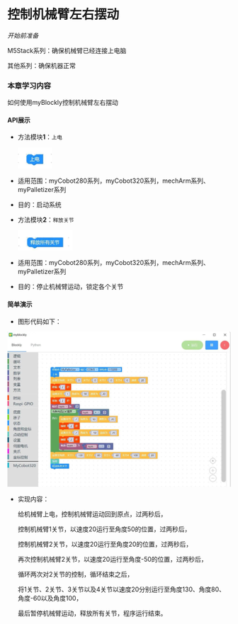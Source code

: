 # 控制机械臂左右摆动

<i>开始前准备</i>

M5Stack系列：确保机械臂已经连接上电脑

其他系列：确保机器正常

### 本章学习内容

如何使用myBlockly控制机械臂左右摆动

#### API展示

* 方法模块**1**：`上电`

  <img src="../../../../resource\3-FunctionsAndApplications\6.developmentGuide\myBlocklyAndUlFlow\swing/上电.jpg" style="zoom: 50%;" />

* 适用范围：myCobot280系列，myCobot320系列，mechArm系列、myPalletizer系列

* 目的：启动系统

  

* 方法模块**2**：`释放关节`

  <img src="../../../../resource\3-FunctionsAndApplications\6.developmentGuide\myBlocklyAndUlFlow\swing//释放所有关节.jpg" style="zoom: 50%;" />

* 适用范围：myCobot280系列，myCobot320系列，mechArm系列、myPalletizer系列

* 目的：停止机械臂运动，锁定各个关节

#### 简单演示

* 图形代码如下：

<img src="../../../../resource\3-FunctionsAndApplications\6.developmentGuide\myBlocklyAndUlFlow\swing//左右摆动demo.jpg" style="zoom: 50%;" />



* 实现内容：

  给机械臂上电，控制机械臂运动回到原点，过两秒后，

  控制机械臂1关节，以速度20运行至角度50的位置，过两秒后，

  控制机械臂2关节，以速度20运行至角度20的位置，过两秒后，

  再次控制机械臂2关节，以速度20运行至角度-50的位置，过两秒后，

  循环两次对2关节的控制，循环结束之后，

  将1关节、2关节、3关节以及4关节以速度20分别运行至角度130、角度80、角度-60以及角度100，

  最后暂停机械臂运动，释放所有关节，程序运行结束。

